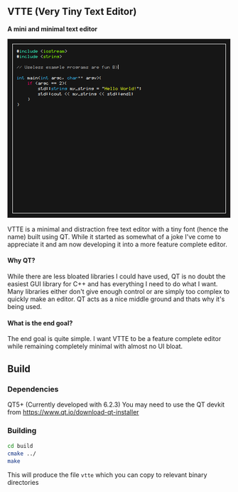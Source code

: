## VTTE (Very Tiny Text Editor)
**A mini and minimal text editor**

<img src="images/screenshot.png"/>

VTTE is a minimal and distraction free text editor with a tiny font (hence the name) built using QT. While it started as somewhat of a joke I've come to appreciate it and am now developing it into a more feature complete editor.

#### Why QT?
While there are less bloated libraries I could have used, QT is no doubt the easiest GUI library for C++ and has everything I need to do what I want. Many libraries either don't give enough control or are simply too complex to quickly make an editor. QT acts as a nice middle ground and thats why it's being used.

#### What is the end goal?
The end goal is quite simple. I want VTTE to be a feature complete editor while remaining completely minimal with almost no UI bloat.

## Build
### Dependencies
QT5+ (Currently developed with 6.2.3)
You may need to use the QT devkit from https://www.qt.io/download-qt-installer

### Building
```bash
cd build
cmake ../
make
```

This will produce the file `vtte` which you can copy to relevant binary directories
